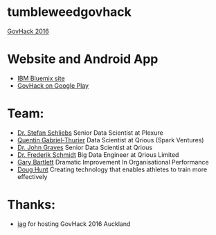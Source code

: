 # tumbleweedgovhack
[GovHack 2016](http://govhack.nz/)

# Website and Android App
* [IBM Bluemix site](http://bit.ly/gh16play)
* [GovHack on Google Play](https://play.google.com/store/search?q=govhack)

# Team:
* [Dr. Stefan Schliebs](https://nz.linkedin.com/in/sschliebs)
Senior Data Scientist at Plexure
* [Quentin Gabriel-Thurier](https://nz.linkedin.com/in/quentin-gabriel-thurier-36586021/en)
Data Scientist at Qrious (Spark Ventures)
* [Dr. John Graves](https://nz.linkedin.com/in/johndgraves)
Senior Data Scientist at Qrious
* [Dr. Frederik Schmidt](https://nz.linkedin.com/in/frederik-schmidt-929781124)
Big Data Engineer at Qrious Limited
* [Gary Bartlett](https://nz.linkedin.com/in/garybartlettprodsol)
Dramatic Improvement In Organisational Performance
* [Doug Hunt](https://nz.linkedin.com/in/doughunt)
Creating technology that enables athletes to train more effectively

# Thanks:

* <a href="http://www.iag.co.nz/Pages/default.aspx">iag</a> for hosting GovHack 2016 Auckland